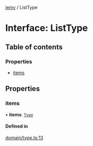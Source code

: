 [jemv](../README.md) / ListType

# Interface: ListType

## Table of contents

### Properties

- [items](ListType.md#items)

## Properties

### items

• **items**: [`Type`](../classes/Type.md)

#### Defined in

[domain/type.ts:13](https://github.com/FlavioLionelRita/typ3s/blob/1e69e1c/src/lib/domain/type.ts#L13)
